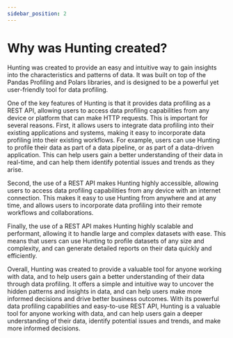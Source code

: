 ```yaml
---
sidebar_position: 2
---
```


# Why was Hunting created?

Hunting was created to provide an easy and intuitive way to gain insights into the characteristics and patterns of data. It was built on top of the Pandas Profiling and Polars libraries, and is designed to be a powerful yet user-friendly tool for data profiling.

One of the key features of Hunting is that it provides data profiling as a REST API, allowing users to access data profiling capabilities from any device or platform that can make HTTP requests. This is important for several reasons. First, it allows users to integrate data profiling into their existing applications and systems, making it easy to incorporate data profiling into their existing workflows. For example, users can use Hunting to profile their data as part of a data pipeline, or as part of a data-driven application. This can help users gain a better understanding of their data in real-time, and can help them identify potential issues and trends as they arise.

Second, the use of a REST API makes Hunting highly accessible, allowing users to access data profiling capabilities from any device with an internet connection. This makes it easy to use Hunting from anywhere and at any time, and allows users to incorporate data profiling into their remote workflows and collaborations.

Finally, the use of a REST API makes Hunting highly scalable and performant, allowing it to handle large and complex datasets with ease. This means that users can use Hunting to profile datasets of any size and complexity, and can generate detailed reports on their data quickly and efficiently.

Overall, Hunting was created to provide a valuable tool for anyone working with data, and to help users gain a better understanding of their data through data profiling. It offers a simple and intuitive way to uncover the hidden patterns and insights in data, and can help users make more informed decisions and drive better business outcomes. With its powerful data profiling capabilities and easy-to-use REST API, Hunting is a valuable tool for anyone working with data, and can help users gain a deeper understanding of their data, identify potential issues and trends, and make more informed decisions.